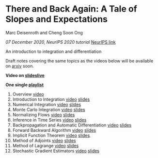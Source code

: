 ---
---

# There and Back Again: A Tale of Slopes and Expectations

Marc Deisenroth and Cheng Soon Ong

_07 December 2020, NeurIPS 2020 tutorial_ [NeurIPS link](https://neurips.cc/Conferences/2020/Schedule?showEvent=16646)

An introduction to integration and differentiation

Draft notes covering the same topics as the videos below will be available on [arxiv]() soon.

**Video on [slideslive](https://slideslive.com/38935796)**

**One single [playlist](https://www.youtube.com/playlist?list=PL93aLKqThq4h7UpgeNhkOtEeCnX3DMseS)**

1. Overview [video](https://youtu.be/k42AKAlGQAA)
2. Introduction to Integration [video](https://youtu.be/Z14sGSf_QSA) [slides](neurips2020/02-integration.pdf)
3. Numerical Integration [video](https://youtu.be/VTu4dJIIidU) [slides](neurips2020/03-numerical-integration.pdf)
4. Monte Carlo Integration [video](https://youtu.be/SErqkJqO2fI) [slides](neurips2020/04-monte-carlo.pdf)
5. Normalizing Flows [video](https://youtu.be/7TOvhz93G9o) [slides](neurips2020/05-normalizing-flows.pdf)
6. Inference in Time Series [video](https://youtu.be/N4AgbWrJHc4) [slides](neurips2020/06-time-series.pdf)
7. Backpropagation and Automatic Differentiation [video](https://youtu.be/ZUpEm8iJUbE) [slides](neurips2020/07-autodiff.pdf)
8. Forward Backward Algorithm [video](https://youtu.be/ujIbJp9uxRk) [slides](neurips2020/08-forward-backward.pdf)
9. Implicit Function Theorem [video](https://youtu.be/3gcGvsbkijk) [slides](neurips2020/09-implicit-diff.pdf)
10. Method of Adjoints [video](https://youtu.be/jgcQHLKh55c) [slides](neurips2020/10-adjoint.pdf)
11. Method of Lagrange [video](https://youtu.be/rTFWxoa3u-8) [slides](neurips2020/11-lagrange.pdf)
12. Stochastic Gradient Estimators [video](https://youtu.be/7wdIu2dNpY8) [slides](neurips2020/12-stochastic-gradient.pdf)
